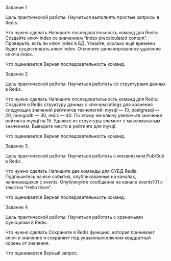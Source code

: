 Задание 1

Цель практической работы:
Научиться выполнять простые запросы в Redis.

Что нужно сделать
Напишите последовательность команд для Redis:
Создайте ключ index со значением “index precalculated content”.
Проверьте, есть ли ключ index в БД.
Узнайте, сколько ещё времени будет существовать ключ index.
Отмените запланированное удаление ключа index.

Что оценивается
Верная последовательность команд.


Задание 2

Цель практической работы:
Научиться работать со структурами данных в Redis.

Что нужно сделать
Напишите последовательность команд для Redis:
Создайте в Redis структуру данных с ключом ratings для хранения следующих значений рейтингов технологий: mysql — 10, postgresql — 20, mongodb — 30, redis — 40.
По этому же ключу увеличьте значение рейтинга mysql на 15.
Удалите из структуры элемент с максимальным значением.
Выведите место в рейтинге для mysql.

Что оценивается
Верная последовательность команд.


Задание 3

Цель практической работы:
Научиться работать с механизмом Pub/Sub в Redis.

Что нужно сделать
Напишите две команды для СУБД Redis:
Подпишитесь на все события, опубликованные на каналах, начинающихся с events.
Опубликуйте сообщение на канале events101 с текстом “Hello there”.

Что оценивается
Верная последовательность команд.


Задание 4

Цель практической работы:
Научиться работать с хранимыми функциями в Redis.

Что нужно сделать
Сохраните в Redis функцию, которая принимает ключ и значение и сохраняет под указанным ключом квадратный корень от значения.

Что оценивается
Верный запрос.
